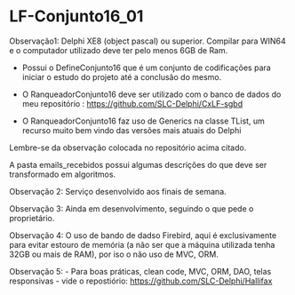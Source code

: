 # LF-Conjunto16_01
Observação1: Delphi XE8 (object pascal) ou superior. Compilar para WIN64 e o computador utilizado deve ter pelo menos 6GB de Ram.

- Possui o DefineConjunto16 que é um conjunto de codificações para iniciar o estudo do projeto até a conclusão do mesmo.

- O RanqueadorConjunto16 deve ser utilizado com o banco de dados do meu repositório : https://github.com/SLC-Delphi/CxLF-sgbd

- O RanqueadorConjunto16 faz uso de Generics na classe TList, um recurso muito bem vindo das versões mais atuais do Delphi

Lembre-se da observação colocada no repositório acima citado.

A pasta emails_recebidos possui algumas descrições do que deve ser transformado em algoritmos.

Observação 2: Serviço desenvolvido aos finais de semana.

Observação 3: Ainda em desenvolvimento, seguindo o que pede o proprietário.

Observação 4: O uso de bando de dadso Firebird, aqui é exclusivamente para evitar estouro de memória (a não ser que a máquina utilizada tenha 32GB ou mais de RAM), por iso o não uso de MVC, ORM. 

Observação 5:  - Para boas práticas, clean code, MVC, ORM, DAO, telas responsivas -  vide o repostiório: https://github.com/SLC-Delphi/Hallifax
